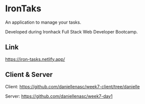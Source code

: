 # IronTaks

An application to manage your tasks.

Developed during Ironhack Full Stack Web Developer Bootcamp.

## Link

https://iron-tasks.netlify.app/

## Client & Server

Client: https://github.com/daniellenasc/week7-client/tree/danielle

Server: https://github.com/daniellenasc/week7-day1
